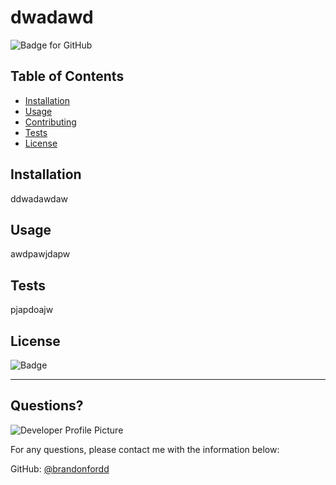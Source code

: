 
  # dwadawd

  ![Badge for GitHub](https://img.shields.io/github/languages/top/brandonfordd/wadnwa?style=flat&logo=appveyor) 
  ## Table of Contents
  * [Installation](#installation)
  * [Usage](#usage)
  * [Contributing](#contributing)
  * [Tests](#tests)
  * [License](#license)
  
  ## Installation
  
  
  ddwadawdaw
  
  ## Usage 
  
   
  awdpawjdapw
  
  ## Tests
  
  
  pjapdoajw
  
  
  ## License

  ![Badge](https://img.shields.io/badge/license-apache--2.0-brightgreen)<br />
  
  ---
  
  ## Questions?
  
  ![Developer Profile Picture](https://avatars.githubusercontent.com/u/78278104?v=4) 
  
  For any questions, please contact me with the information below:
 
  GitHub: [@brandonfordd](https://api.github.com/users/brandonfordd)
  